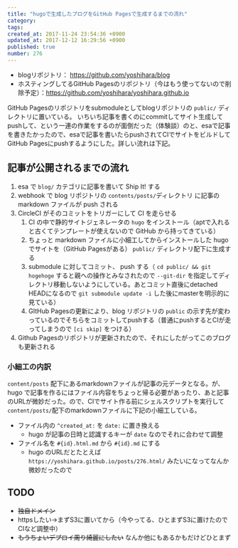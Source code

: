 ```yaml
---
title: "hugoで生成したブログをGitHub Pagesで生成するまでの流れ"
category: 
tags: 
created_at: 2017-11-24 23:54:36 +0900
updated_at: 2017-12-12 16:29:56 +0900
published: true
number: 276
---
```


- blogリポジトリ： https://github.com/yoshihara/blog
- ホスティングしてるGitHub Pagesのリポジトリ（今はもう使ってないので削除予定）：https://github.com/yoshihara/yoshihara.github.io

GitHub Pagesのリポジトリをsubmoduleとしてblogリポジトリの `public/` ディレクトリに置いている。
いちいち記事を書くのにcommitしてサイト生成してpushして、という一連の作業をするのが面倒だった（体験談）のと、esaで記事を書きたかったので、esaで記事を書いたらpushされてCIでサイトをビルドしてGitHub Pagesにpushするようにした。詳しい流れは下記。

## 記事が公開されるまでの流れ

1. esa で `blog/` カテゴリに記事を書いて Ship It! する
1. webhook で blog リポジトリの `contents/posts/`ディレクトリ に記事の markdown ファイルが push される
1. CircleCI がそのコミットをトリガーにして CI を走らせる
    1. CI の中で静的サイトジェネレータの `hugo` をインストール（aptで入れると古くてテンプレートが使えないので GitHub から持ってきている）
    1. ちょっと markdown ファイルに小細工してからインストールした hugo でサイトを（GitHub Pagesがある） `public/` ディレクトリ配下に生成する
    1. submodule に対してコミット、 push する（ `cd public/ && git hogehoge` すると親への操作とみなされたので `--git-dir` を指定してディレクトリ移動しないようにしている。あとコミット直後にdetached HEADになるので `git submodule update -i` した後にmasterを明示的に見ている）
    1. GItHub Pagesの更新により、blog リポジトリの `public` の示す先が変わっているのでそちらをコミットしてpushする（普通にpushするとCIが走ってしまうので `[ci skip]` をつける）
1. Github Pagesのリポジトリが更新されたので、それにしたがってこのブログも更新される

### 小細工の内訳

`content/posts` 配下にあるmarkdownファイルが記事の元データとなる。が、hugo で記事を作るにはファイル内容をちょっと帰る必要があったり、あと記事のURLが微妙だった。ので、CIでサイト作る前にシェルスクリプトを実行して `content/posts/`配下のmarkdownファイルに下記の小細工している。

- ファイル内の `^created_at:` を `date:` に置き換える
    - hugo が記事の日時と認識するキーが `date` なのでそれに合わせて調整
- ファイル名を `#{id}.html.md` から `#{id}.md` にする
    - hugo のURLだとたとえば `https://yoshihara.github.io/posts/276.html/` みたいになってなんか微妙だったので

## TODO

- ~~独自ドメイン~~
- httpsしたい→まずS3に置いてから（今やってる、ひとまずS3に置けたのでCIなど調整中）
- ~~もうちょいデプロイ周り綺麗にしたい~~ なんか他にもあるかもだけどひとまず

